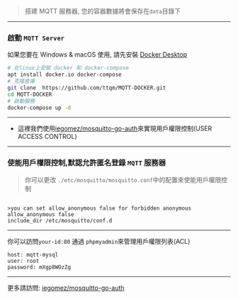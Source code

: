 > 搭建 MQTT 服務器, 您的容器數據將會保存在`data`目錄下

---

### 啟動 `MQTT Server`

如果您要在 Windows & macOS 使用, 請先安裝 [Docker Desktop](https://www.docker.com/products/docker-desktop/)

```bash
# 在linux上安裝 docker 和 docker-compose
apt install docker.io docker-compose
# 克隆倉庫
git clone  https://github.com/ttqm/MQTT-DOCKER.git
cd MQTT-DOCKER
# 啟動服務
docker-compose up -d
```

---

- 這裡我們使用[iegomez/mosquitto-go-auth](https://hub.docker.com/r/iegomez/mosquitto-go-auth)來實現用戶權限控制(USER ACCESS CONTROL)

---

### 使能用戶權限控制,默認允許匿名登錄 `MQTT` 服務器

> 你可以更改 `./etc/mosquitto/mosquitto.conf`中的配置來使能用戶權限控制

```

>you can set allow_anonymous false for forbidden anonymous
allow_anonymous false
include_dir /etc/mosquitto/conf.d
```

---

你可以訪問`your-id:80` 通過 `phpmyadmin`來管理用戶權限列表(ACL)

```
host: mqtt-mysql
user: root
password: mXgp8WOzZg
```

---

更多請訪問: [iegomez/mosquitto-go-auth](https://hub.docker.com/r/iegomez/mosquitto-go-auth)
